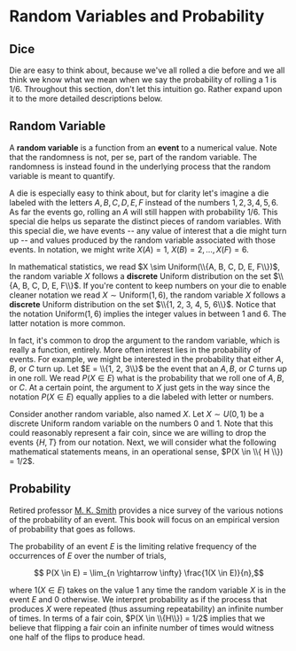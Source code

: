 # Random Variables and Probability

## Dice

Die are easy to think about, because we've all rolled a die before and
we all think we know what we mean when we say the probability of
rolling a $1$ is $1/6$.  Throughout this section, don't let this
intuition go.  Rather expand upon it to the more detailed
descriptions below.

## Random Variable

A **random variable** is a function from an **event** to a
numerical value.  Note that the randomness is not, per se, part of the
random variable.  The randomness is instead found in the underlying
process that the random variable is meant to quantify.

A die is especially easy to think about, but
for clarity let's imagine a die labeled with the letters $A, B, C,
D, E, F$ instead of the numbers $1, 2, 3, 4, 5, 6$.  As far the
events go, rolling an $A$ will still happen with probability $1/6$.
This special die helps us separate the distinct pieces
of random variables.  With this special die, we have events -- any value of
interest that a die might turn up -- and values produced by the random
variable associated with those events.  In notation, we might write
$X(A) = 1$, $X(B) = 2, \ldots, X(F) = 6$.

In mathematical statistics, we read $X \sim Uniform(\\{A, B, C,
D, E, F\\})$, the random variable $X$ follows a
**discrete** Uniform distribution on the set $\\{A, B, C, D, E, F\\}$.
If you're content to keep numbers on your die to enable cleaner
notation we read $X \sim \text{Uniform}(1, 6)$, the random
variable $X$ follows a **discrete** Uniform distribution on the set
$\\{1, 2, 3, 4, 5, 6\\}$.  Notice that the notation $\text{Uniform}(1,
6)$ implies the integer values in between $1$ and $6$.  The latter
notation is more common.

In fact, it's common to drop the argument to the random variable,
which is really a function, entirely.  More often interest lies in the
probability of events.  For example, we might be interested in the
probability that either $A, B,$ or $C$ turn up.  Let $E = \\{1, 2, 3\\}$
be the event that an $A, B$, or $C$ turns up in one roll.  We read
$P(X \in E)$ what is the probability that we roll one of $A, B,$ or
$C$.  At a certain point, the argument to $X$ just gets in the way
since the notation $P(X \in E)$ equally applies to a die labeled with
letter or numbers.

Consider another random variable, also named $X$.  Let $X \sim U(0,
1)$ be a discrete Uniform random variable on the numbers $0$ and $1$.
Note that this could reasonably represent a fair coin, since we are
willing to drop the events $\{H, T\}$ from our notation.  Next, we
will consider what the following mathematical statements means, in
an operational sense, $P(X \in \\{ H \\}) = 1/2$.

## Probability

Retired professor [M. K. Smith](https://web.ma.utexas.edu/users/mks/statmistakes/probability.html)
provides a nice survey of the various notions of the probability of an
event.  This book will focus on an empirical version of probability
that goes as follows.

The probability of an event $E$ is the limiting relative frequency of
the occurrences of $E$ over the number of trials,

$$ P(X \in E) = \lim_{n \rightarrow \infty} \frac{1(X \in E)}{n},$$

where $1(X \in E)$ takes on the value $1$ any time the random variable
$X$ is in the event $E$ and $0$ otherwise.  We interpret probability
as if the process that produces $X$ were repeated (thus assuming
repeatability) an infinite number of times.  In terms of a fair coin,
$P(X \in \\{H\\}) = 1/2$ implies that we believe that flipping a fair
coin an infinite number of times would witness one half of the flips
to produce head.
